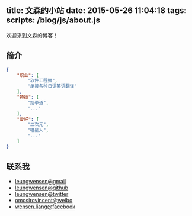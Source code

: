 title: 文森的小站
date: 2015-05-26 11:04:18
tags:
scripts: /blog/js/about.js
---

欢迎来到文森的博客！

## 简介

```json
{
    "职业": [
        "软件工程狮",
        "承接各种日语英语翻译"
    ],
    "特技": [
        "跆拳道",
        "..."
    ],
    "爱好": [
        "二次元",
        "喵星人",
        "..."
    ]
}
```

## 联系我

* <a target="_blank" href="mailto:leungwensen@gmail.com"><i class="fa fa-envelope-o fa-lg"></i> leungwensen@gmail</a>
* <a target="_blank" href="//github.com/leungwensen"><i class="fa fa-github fa-lg"></i> leungwensen@github</a>
* <a target="_blank" href="//twitter.com/leungwensen"><i class="fa fa-twitter fa-lg"></i> leungwensen@twitter</a>
* <a target="_blank" href="//weibo.com/omosirovincent"><i class="fa fa-weibo fa-lg"></i> omosirovincent@weibo</a>
* <a target="_blank" href="//www.facebook.com/wensen.liang"><i class="fa fa-facebook fa-lg"></i> wensen.liang@facebook</a>

